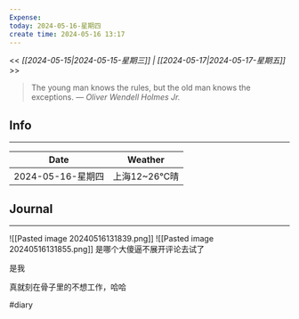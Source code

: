```yaml
---
Expense: 
today: 2024-05-16-星期四
create time: 2024-05-16 13:17
---
```


<< *[[2024-05-15|2024-05-15-星期三]] | [[2024-05-17|2024-05-17-星期五]]* >>


> The young man knows the rules, but the old man knows the exceptions.
> — <cite>Oliver Wendell Holmes Jr.</cite>


## Info
***

| Date        | Weather      |
| ----------- | ------------ |
| 2024-05-16-星期四 |  上海12~26℃晴 |


##  Journal
***

![[Pasted image 20240516131839.png]]
![[Pasted image 20240516131855.png]]
是哪个大傻逼不展开评论去试了

是我

真就刻在骨子里的不想工作，哈哈


#diary


